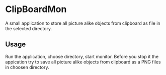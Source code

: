 # ClipBoardMon

A small application to store all picture alike objects from clipboard as file in the selected directory.

## Usage

Run the application, choose directory, start monitor. Before you stop it the appication try to save all picture alike objects from clipboard as a PNG files in choosen directory.